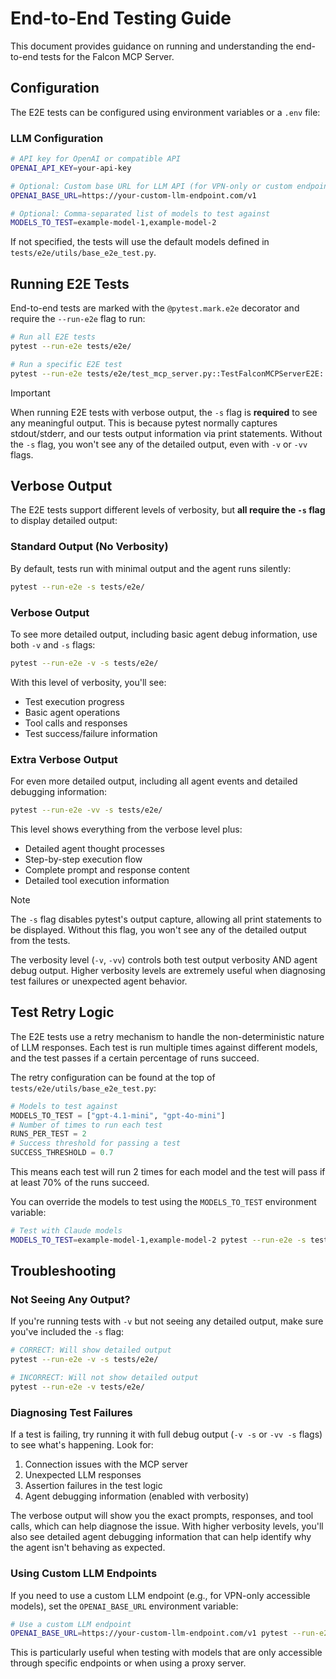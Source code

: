 # End-to-End Testing Guide

This document provides guidance on running and understanding the end-to-end tests for the Falcon MCP Server.

## Configuration

The E2E tests can be configured using environment variables or a `.env` file:

### LLM Configuration

```bash
# API key for OpenAI or compatible API
OPENAI_API_KEY=your-api-key

# Optional: Custom base URL for LLM API (for VPN-only or custom endpoints)
OPENAI_BASE_URL=https://your-custom-llm-endpoint.com/v1

# Optional: Comma-separated list of models to test against
MODELS_TO_TEST=example-model-1,example-model-2
```

If not specified, the tests will use the default models defined in `tests/e2e/utils/base_e2e_test.py`.

## Running E2E Tests

End-to-end tests are marked with the `@pytest.mark.e2e` decorator and require the `--run-e2e` flag to run:

```bash
# Run all E2E tests
pytest --run-e2e tests/e2e/

# Run a specific E2E test
pytest --run-e2e tests/e2e/test_mcp_server.py::TestFalconMCPServerE2E::test_get_top_3_high_severity_detections
```

> [!IMPORTANT]
> When running E2E tests with verbose output, the `-s` flag is **required** to see any meaningful output.
> This is because pytest normally captures stdout/stderr, and our tests output information via print statements.
> Without the `-s` flag, you won't see any of the detailed output, even with `-v` or `-vv` flags.

## Verbose Output

The E2E tests support different levels of verbosity, but **all require the `-s` flag** to display detailed output:

### Standard Output (No Verbosity)

By default, tests run with minimal output and the agent runs silently:

```bash
pytest --run-e2e -s tests/e2e/
```

### Verbose Output

To see more detailed output, including basic agent debug information, use both `-v` and `-s` flags:

```bash
pytest --run-e2e -v -s tests/e2e/
```

With this level of verbosity, you'll see:

- Test execution progress
- Basic agent operations
- Tool calls and responses
- Test success/failure information

### Extra Verbose Output

For even more detailed output, including all agent events and detailed debugging information:

```bash
pytest --run-e2e -vv -s tests/e2e/
```

This level shows everything from the verbose level plus:

- Detailed agent thought processes
- Step-by-step execution flow
- Complete prompt and response content
- Detailed tool execution information

> [!NOTE]
> The `-s` flag disables pytest's output capture, allowing all print statements to be displayed.
> Without this flag, you won't see any of the detailed output from the tests.
>
> The verbosity level (`-v`, `-vv`) controls both test output verbosity AND agent debug output.
> Higher verbosity levels are extremely useful when diagnosing test failures or unexpected agent behavior.

## Test Retry Logic

The E2E tests use a retry mechanism to handle the non-deterministic nature of LLM responses. Each test is run multiple times against different models, and the test passes if a certain percentage of runs succeed.

The retry configuration can be found at the top of `tests/e2e/utils/base_e2e_test.py`:

```python
# Models to test against
MODELS_TO_TEST = ["gpt-4.1-mini", "gpt-4o-mini"]
# Number of times to run each test
RUNS_PER_TEST = 2
# Success threshold for passing a test
SUCCESS_THRESHOLD = 0.7
```

This means each test will run 2 times for each model and the test will pass if at least 70% of the runs succeed.

You can override the models to test using the `MODELS_TO_TEST` environment variable:

```bash
# Test with Claude models
MODELS_TO_TEST=example-model-1,example-model-2 pytest --run-e2e -s tests/e2e/
```

## Troubleshooting

### Not Seeing Any Output?

If you're running tests with `-v` but not seeing any detailed output, make sure you've included the `-s` flag:

```bash
# CORRECT: Will show detailed output
pytest --run-e2e -v -s tests/e2e/

# INCORRECT: Will not show detailed output
pytest --run-e2e -v tests/e2e/
```

### Diagnosing Test Failures

If a test is failing, try running it with full debug output (`-v -s` or `-vv -s` flags) to see what's happening. Look for:

1. Connection issues with the MCP server
2. Unexpected LLM responses
3. Assertion failures in the test logic
4. Agent debugging information (enabled with verbosity)

The verbose output will show you the exact prompts, responses, and tool calls, which can help diagnose the issue. With higher verbosity levels, you'll also see detailed agent debugging information that can help identify why the agent isn't behaving as expected.

### Using Custom LLM Endpoints

If you need to use a custom LLM endpoint (e.g., for VPN-only accessible models), set the `OPENAI_BASE_URL` environment variable:

```bash
# Use a custom LLM endpoint
OPENAI_BASE_URL=https://your-custom-llm-endpoint.com/v1 pytest --run-e2e -s tests/e2e/
```

This is particularly useful when testing with models that are only accessible through specific endpoints or when using a proxy server.
